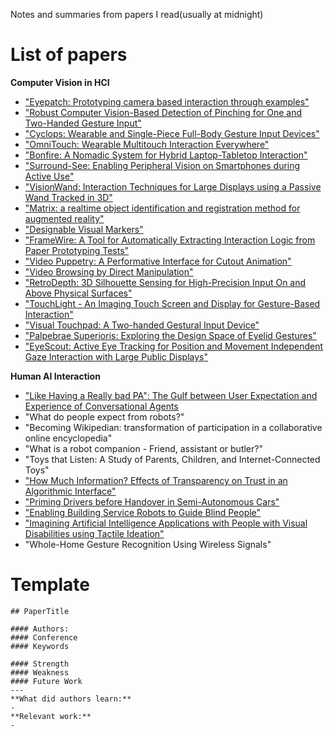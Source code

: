 Notes and summaries from papers I read(usually at midnight)

# List of papers
**Computer Vision in HCI**
- ["Eyepatch: Prototyping camera based interaction through examples"](https://nalinc.github.io/the-midnight-paper/papers/Eyepatch_Prototyping_Camera_based_Interact_on_through_examples)
- ["Robust Computer Vision-Based Detection of Pinching for One and Two-Handed Gesture Input"](https://nalinc.github.io/the-midnight-paper/papers/Robust_CV_Based_Detection_of_Pinching)
- ["Cyclops: Wearable and Single-Piece Full-Body Gesture Input Devices"](https://nalinc.github.io/the-midnight-paper/papers/Cyclops:Full_Body_Gesture_Input_Devices)
- ["OmniTouch: Wearable Multitouch Interaction Everywhere"](https://nalinc.github.io/the-midnight-paper/papers/OmniTouch:Wearable_Multitouch_Interaction_Everywhere)
- ["Bonfire: A Nomadic System for Hybrid Laptop-Tabletop Interaction"](https://nalinc.github.io/the-midnight-paper/papers/Bonfire:A_Nomadic_System_for_Hybrid_Laptop-Tabletop_Interaction)
- ["Surround-See: Enabling Peripheral Vision on Smartphones during Active Use"](https://nalinc.github.io/the-midnight-paper/papers/Surround-See:Enabling_Peripheral_Vision_on_Smartphones_during_Active_Use)
- ["VisionWand: Interaction Techniques for Large Displays using a Passive Wand Tracked in 3D"](https://nalinc.github.io/the-midnight-paper/papers/VisionWand:Interaction_Techniques_for_Large_Displays_using_a_Passive_Wand_Tracked_in_3D)
- ["Matrix: a realtime object identification and registration method for augmented reality"](https://nalinc.github.io/the-midnight-paper/papers/Matrix:A_realtime_object_identification_and_registration_method_for_augmented_reality)
- ["Designable Visual Markers"](https://nalinc.github.io/the-midnight-paper/papers/Designable_Visual_Markers)
- ["FrameWire: A Tool for Automatically Extracting Interaction Logic from Paper Prototyping Tests"](https://nalinc.github.io/the-midnight-paper/papers/FrameWire:A_Tool_for_Automatically_Extracting_Interaction_Logic_from_Paper_Prototyping_Tests)
- ["Video Puppetry: A Performative Interface for Cutout Animation"](https://nalinc.github.io/the-midnight-paper/papers/VideoPuppetry:A_Performative_Interface_for_Cutout_Animation)
- ["Video Browsing by Direct Manipulation"](https://nalinc.github.io/the-midnight-paper/papers/Video_Browsing_by_Direct_Manipulation)
- ["RetroDepth: 3D Silhouette Sensing for High-Precision Input On and Above Physical Surfaces"](https://nalinc.github.io/the-midnight-paper/papers/RetroDepth:3D_Silhouette_Sensing_for_High-Precision_Input_On_and_Above_Physical_Surfaces)
- ["TouchLight - An Imaging Touch Screen and Display for Gesture-Based Interaction"](https://nalinc.github.io/the-midnight-paper/papers/TouchLight:An_Imaging_Touch_Screen_and_Display_for_Gesture_Based_Interaction)
- ["Visual Touchpad: A Two-handed Gestural Input Device"](https://nalinc.github.io/the-midnight-paper/papers/VisualTouchpad:A_Two_handed_Gestural_Input_Device)
- ["Palpebrae Superioris: Exploring the Design Space of Eyelid Gestures"](https://nalinc.github.io/the-midnight-paper/papers/PalpebraeSuperioris:Exploring_the_Design_Space_of_Eyelid_Gestures)
- ["EyeScout: Active Eye Tracking for Position and Movement Independent Gaze Interaction with Large Public Displays"](https://nalinc.github.io/the-midnight-paper/papers/EyeScout)


**Human AI Interaction**
- ["Like Having a Really bad PA": The Gulf between User Expectation and Experience of Conversational Agents](https://nalinc.github.io/the-midnight-paper/papers/The_Gulf_between_User_Expectation_and_Experience_of_Conversational_Agents)
- "What do people expect from robots?"
- "Becoming Wikipedian: transformation of participation in a collaborative online encyclopedia"
- "What is a robot companion - Friend, assistant or butler?"
- "Toys that Listen: A Study of Parents, Children, and Internet-Connected Toys"
- ["How Much Information? Effects of Transparency on Trust in an Algorithmic Interface"](https://nalinc.github.io/the-midnight-paper/papers/How_Much_Information_Effects_of_Transparency_on_Trust_in_an_Algorithmic_Interface)
- ["Priming Drivers before Handover in Semi-Autonomous Cars"](https://nalinc.github.io/the-midnight-paper/papers/Priming_Drivers_before_Handover_in_Semi-Autonomous_Cars)
- ["Enabling Building Service Robots to Guide Blind People"](https://nalinc.github.io/the-midnight-paper/papers/Enabling_Building_Service_Robots_to_Guide_Blind_People)
- ["Imagining Artificial Intelligence Applications with People with Visual Disabilities using Tactile Ideation"](https://nalinc.github.io/the-midnight-paper/papers/Imagining_Artificial_Intelligence_Applications_with_People_with_Visual_Disabilities_using_Tactile_Ideation)
- "Whole-Home Gesture Recognition Using Wireless Signals"



# Template
```
## PaperTitle

#### Authors: 
#### Conference
#### Keywords

#### Strength
#### Weakness
#### Future Work
---
**What did authors learn:**
-
**Relevant work:**
-
```
